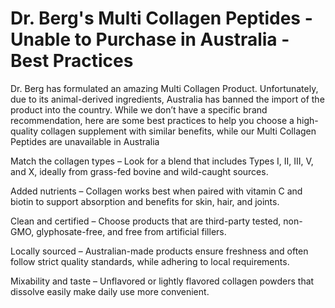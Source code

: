 # Dr. Berg's Multi Collagen Peptides - Unable to Purchase in Australia - Best Practices

Dr. Berg has formulated an amazing Multi Collagen Product. Unfortunately, due to its animal-derived ingredients, Australia has banned the import of the product into the country. While we don’t have a specific brand recommendation, here are some best practices to help you choose a high-quality collagen supplement with similar benefits, while our Multi Collagen Peptides are unavailable in Australia

Match the collagen types – Look for a blend that includes Types I, II, III, V, and X, ideally from grass-fed bovine and wild-caught sources.

Added nutrients – Collagen works best when paired with vitamin C and biotin to support absorption and benefits for skin, hair, and joints.

Clean and certified – Choose products that are third-party tested, non-GMO, glyphosate-free, and free from artificial fillers.

Locally sourced – Australian-made products ensure freshness and often follow strict quality standards, while adhering to local requirements.

Mixability and taste – Unflavored or lightly flavored collagen powders that dissolve easily make daily use more convenient.